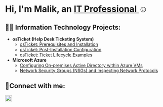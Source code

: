 <h1>Hi, I'm Malik, an <a href="https://www.linkedin.com/in/malik-harris-946a44218/">IT Professional </a>☺</h1>

<h2>👨‍💻 Information Technology Projects:</h2>

- <b>osTicket (Help Desk Ticketing System)</b>
  - [osTicket: Prerequisites and Installation](https://github.com/malikharris4587/osticket-prereqs)
  - [osTicket: Post-Installation Configuration](https://github.com/malikharris4587/post-install-config)
  - [osTicket: Ticket Lifecycle Examples](https://github.com/malikharris4587/ticket-lifecycle)
- <b>Microsoft Azure</b>
  - [Configuring On-premises Active Directory within Azure VMs](https://github.com/malikharris4587/configure-ad)
  - [Network Security Groups (NSGs) and Inspecting Network Protocols](https://github.com/malikharris4587/azure-network-protocols)

<h2>🤳Connect with me:</h2>

[<img align="left" alt="Josh | LinkedIn" width="22px" src="https://cdn.jsdelivr.net/npm/simple-icons@v3/icons/linkedin.svg" />][linkedin]


[linkedin]: https://www.linkedin.com/in/malik-harris-946a44218/

